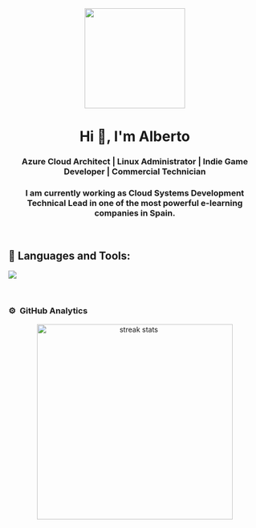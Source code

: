<div id="header" align="center">
    <img src="https://media.giphy.com/media/QZkpIdieotn3i/giphy.gif" width="200" />
    <h1 align="center">Hi 👋, I'm Alberto</h1>
    <h3 align="center">Azure Cloud Architect | Linux Administrator | Indie Game Developer | Commercial Technician</h3>
    <h3 align="center">I am currently working as Cloud Systems Development Technical Lead in one of the most powerful e-learning companies in Spain.</h3>
</div>

<br>
<h2 >🔨 Languages and Tools:</h2>
<p align="left">
    <img src="https://skillicons.dev/icons?i=anaconda,apple,arch,arduino,azure,bash,cs,debian,docker,fastapi,git,grafana,github,gitlab,gmail,jenkins,linux,md,mint,nginx,prometheus,py,raspberrypi,sqlite,terraform,ubuntu,unity,vim,visualstudio,vscode,windows,ansible&perline=16" />
  </a>
</p>
<br>

### ⚙️ &nbsp;GitHub Analytics

<p align="center">
<img width=390 src="https://github-readme-streak-stats-salesp07.vercel.app/?user=agonzalezla&count_private=true&theme=algolia&border_radius=10" alt="streak stats"/>
<a href="https://github.com/agonzalezla">
<!--
  <img height="180em" src="https://github-readme-stats-eight-theta.vercel.app/api?username=agonzalezla&show_icons=true&theme=algolia&include_all_commits=true&count_private=true"/>
-->
<!--
  <img height="180em" src="https://github-readme-stats-eight-theta.vercel.app/api/top-langs/?username=agonzalezla&layout=compact&langs_count=8&theme=algolia"/>
-->
</a>
</p>

